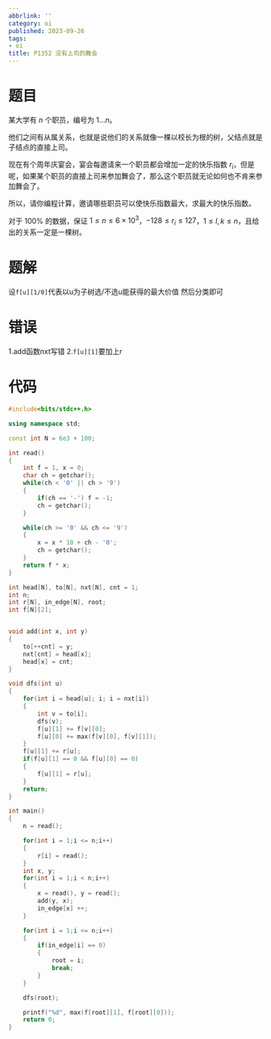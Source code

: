 ```yaml
---
abbrlink: ''
category: oi
published: 2023-09-26
tags:
- oi
title: P1352 没有上司的舞会
---
```

# 题目

某大学有 $n$ 个职员，编号为 $1\ldots n$。

他们之间有从属关系，也就是说他们的关系就像一棵以校长为根的树，父结点就是子结点的直接上司。

现在有个周年庆宴会，宴会每邀请来一个职员都会增加一定的快乐指数 $r_i$，但是呢，如果某个职员的直接上司来参加舞会了，那么这个职员就无论如何也不肯来参加舞会了。

所以，请你编程计算，邀请哪些职员可以使快乐指数最大，求最大的快乐指数。

对于 $100\%$ 的数据，保证 $1\leq n \leq 6 \times 10^3$，$-128 \leq r_i\leq 127$，$1 \leq l, k \leq n$，且给出的关系一定是一棵树。

# 题解

设`f[u][1/0]`代表以u为子树选/不选u能获得的最大价值
然后分类即可

# 错误

1.add函数nxt写错
2.`f[u][1]`要加上r

# 代码

```cpp
#include<bits/stdc++.h>

using namespace std;

const int N = 6e3 + 100; 

int read()
{
	int f = 1, x = 0;
	char ch = getchar();
	while(ch < '0' || ch > '9')
	{
		if(ch == '-') f = -1;
		ch = getchar();
	}

	while(ch >= '0' && ch <= '9')
	{
		x = x * 10 + ch - '0';
		ch = getchar();
	}
	return f * x;
}

int head[N], to[N], nxt[N], cnt = 1;
int n;
int r[N], in_edge[N], root;
int f[N][2];


void add(int x, int y)
{
	to[++cnt] = y;
	nxt[cnt] = head[x];
	head[x] = cnt;
}

void dfs(int u)
{
	for(int i = head[u]; i; i = nxt[i])
	{
		int v = to[i];
		dfs(v);
		f[u][1] += f[v][0];
		f[u][0] += max(f[v][0], f[v][1]);
	}
	f[u][1] += r[u];
	if(f[u][1] == 0 && f[u][0] == 0)
	{
		f[u][1] = r[u];
	}
	return;
}

int main()
{
	n = read();

	for(int i = 1;i <= n;i++)
	{
		r[i] = read();
	}
	int x, y;
	for(int i = 1;i < n;i++)
	{
		x = read(), y = read();
		add(y, x);
		in_edge[x] ++;
	}

	for(int i = 1;i <= n;i++)
	{
		if(in_edge[i] == 0)
		{
			root = i;
			break;
		}
	}

	dfs(root);

	printf("%d", max(f[root][1], f[root][0]));
	return 0;
}
```
